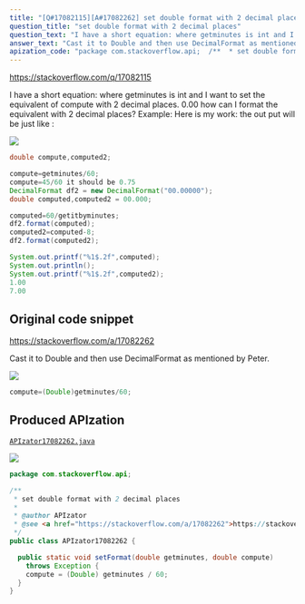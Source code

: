 ```yaml
---
title: "[Q#17082115][A#17082262] set double format with 2 decimal places"
question_title: "set double format with 2 decimal places"
question_text: "I have a short equation: where getminutes is int and I want to set the equivalent of compute with 2 decimal places. 0.00 how can I format the equivalent with 2 decimal places? Example: Here is my work: the out put will be just like :"
answer_text: "Cast it to Double and then use DecimalFormat as mentioned by Peter."
apization_code: "package com.stackoverflow.api;  /**  * set double format with 2 decimal places  *  * @author APIzator  * @see <a href=\"https://stackoverflow.com/a/17082262\">https://stackoverflow.com/a/17082262</a>  */ public class APIzator17082262 {    public static void setFormat(double getminutes, double compute)     throws Exception {     compute = (Double) getminutes / 60;   } }"
---
```


https://stackoverflow.com/q/17082115

I have a short equation:
where getminutes is int and I want to set the equivalent of compute with 2 decimal places. 0.00 how can I format the equivalent with 2 decimal places?
Example:
Here is my work:
the out put will be just like :


<div class="code-logo"><img src="/stackoverflow.png" /></div>

```java
double compute,computed2;

compute=getminutes/60;
compute=45/60 it should be 0.75
DecimalFormat df2 = new DecimalFormat("00.00000");
double computed,computed2 = 00.000;

computed=60/getitbyminutes;
df2.format(computed);
computed2=computed-8;
df2.format(computed2);

System.out.printf("%1$.2f",computed);
System.out.println();
System.out.printf("%1$.2f",computed2);
1.00
7.00
```


## Original code snippet

https://stackoverflow.com/a/17082262

Cast it to Double
and then use DecimalFormat as mentioned by Peter.

<div class="code-logo"><img src="/stackoverflow.png" /></div>

```java
compute=(Double)getminutes/60;
```

## Produced APIzation

[`APIzator17082262.java`](https://github.com/pasqualesalza/apization/raw/main/data/search/APIzator17082262.java)

<div class="code-logo"><img src="/apizator.png" /></div>

```java
package com.stackoverflow.api;

/**
 * set double format with 2 decimal places
 *
 * @author APIzator
 * @see <a href="https://stackoverflow.com/a/17082262">https://stackoverflow.com/a/17082262</a>
 */
public class APIzator17082262 {

  public static void setFormat(double getminutes, double compute)
    throws Exception {
    compute = (Double) getminutes / 60;
  }
}

```